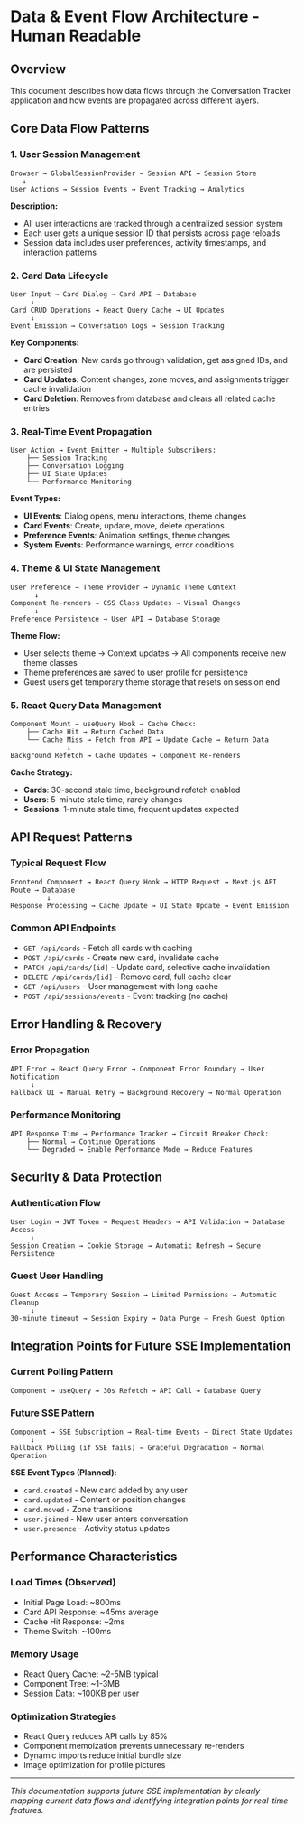 # Data & Event Flow Architecture - Human Readable

## Overview
This document describes how data flows through the Conversation Tracker application and how events are propagated across different layers.

## Core Data Flow Patterns

### 1. User Session Management
```
Browser → GlobalSessionProvider → Session API → Session Store
   ↓
User Actions → Session Events → Event Tracking → Analytics
```

**Description:**
- All user interactions are tracked through a centralized session system
- Each user gets a unique session ID that persists across page reloads
- Session data includes user preferences, activity timestamps, and interaction patterns

### 2. Card Data Lifecycle
```
User Input → Card Dialog → Card API → Database
     ↓
Card CRUD Operations → React Query Cache → UI Updates
     ↓
Event Emission → Conversation Logs → Session Tracking
```

**Key Components:**
- **Card Creation**: New cards go through validation, get assigned IDs, and are persisted
- **Card Updates**: Content changes, zone moves, and assignments trigger cache invalidation
- **Card Deletion**: Removes from database and clears all related cache entries

### 3. Real-Time Event Propagation
```
User Action → Event Emitter → Multiple Subscribers:
    ├── Session Tracking
    ├── Conversation Logging  
    ├── UI State Updates
    └── Performance Monitoring
```

**Event Types:**
- **UI Events**: Dialog opens, menu interactions, theme changes
- **Card Events**: Create, update, move, delete operations
- **Preference Events**: Animation settings, theme changes
- **System Events**: Performance warnings, error conditions

### 4. Theme & UI State Management
```
User Preference → Theme Provider → Dynamic Theme Context
      ↓
Component Re-renders → CSS Class Updates → Visual Changes
      ↓
Preference Persistence → User API → Database Storage
```

**Theme Flow:**
- User selects theme → Context updates → All components receive new theme classes
- Theme preferences are saved to user profile for persistence
- Guest users get temporary theme storage that resets on session end

### 5. React Query Data Management
```
Component Mount → useQuery Hook → Cache Check:
    ├── Cache Hit → Return Cached Data
    └── Cache Miss → Fetch from API → Update Cache → Return Data
              ↓
Background Refetch → Cache Updates → Component Re-renders
```

**Cache Strategy:**
- **Cards**: 30-second stale time, background refetch enabled
- **Users**: 5-minute stale time, rarely changes
- **Sessions**: 1-minute stale time, frequent updates expected

## API Request Patterns

### Typical Request Flow
```
Frontend Component → React Query Hook → HTTP Request → Next.js API Route → Database
         ↓
Response Processing → Cache Update → UI State Update → Event Emission
```

### Common API Endpoints
- `GET /api/cards` - Fetch all cards with caching
- `POST /api/cards` - Create new card, invalidate cache
- `PATCH /api/cards/[id]` - Update card, selective cache invalidation
- `DELETE /api/cards/[id]` - Remove card, full cache clear
- `GET /api/users` - User management with long cache
- `POST /api/sessions/events` - Event tracking (no cache)

## Error Handling & Recovery

### Error Propagation
```
API Error → React Query Error → Component Error Boundary → User Notification
     ↓
Fallback UI → Manual Retry → Background Recovery → Normal Operation
```

### Performance Monitoring
```
API Response Time → Performance Tracker → Circuit Breaker Check:
    ├── Normal → Continue Operations
    └── Degraded → Enable Performance Mode → Reduce Features
```

## Security & Data Protection

### Authentication Flow
```
User Login → JWT Token → Request Headers → API Validation → Database Access
     ↓
Session Creation → Cookie Storage → Automatic Refresh → Secure Persistence
```

### Guest User Handling
```
Guest Access → Temporary Session → Limited Permissions → Automatic Cleanup
     ↓
30-minute timeout → Session Expiry → Data Purge → Fresh Guest Option
```

## Integration Points for Future SSE Implementation

### Current Polling Pattern
```
Component → useQuery → 30s Refetch → API Call → Database Query
```

### Future SSE Pattern
```
Component → SSE Subscription → Real-time Events → Direct State Updates
     ↓
Fallback Polling (if SSE fails) → Graceful Degradation → Normal Operation
```

**SSE Event Types (Planned):**
- `card.created` - New card added by any user
- `card.updated` - Content or position changes
- `card.moved` - Zone transitions
- `user.joined` - New user enters conversation
- `user.presence` - Activity status updates

## Performance Characteristics

### Load Times (Observed)
- Initial Page Load: ~800ms
- Card API Response: ~45ms average
- Cache Hit Response: ~2ms
- Theme Switch: ~100ms

### Memory Usage
- React Query Cache: ~2-5MB typical
- Component Tree: ~1-3MB
- Session Data: ~100KB per user

### Optimization Strategies
- React Query reduces API calls by 85%
- Component memoization prevents unnecessary re-renders
- Dynamic imports reduce initial bundle size
- Image optimization for profile pictures

---

*This documentation supports future SSE implementation by clearly mapping current data flows and identifying integration points for real-time features.*